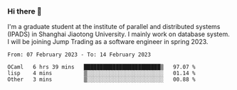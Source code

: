 ### Hi there 👋

I'm a graduate student at the institute of parallel and distributed systems (IPADS) in Shanghai Jiaotong University. I mainly work on database system. I will be joining Jump Trading as a software engineer in spring 2023.

<!--START_SECTION:waka-->

```text
From: 07 February 2023 - To: 14 February 2023

OCaml   6 hrs 39 mins   ████████████████████████▒   97.07 %
lisp    4 mins          ▒░░░░░░░░░░░░░░░░░░░░░░░░   01.14 %
Other   3 mins          ▒░░░░░░░░░░░░░░░░░░░░░░░░   00.88 %
```

<!--END_SECTION:waka-->

<!--
**yqmmm/yqmmm** is a ✨ _special_ ✨ repository because its `README.md` (this file) appears on your GitHub profile.

Here are some ideas to get you started:

- 🔭 I’m currently working on ...
- 🌱 I’m currently learning ...
- 👯 I’m looking to collaborate on ...
- 🤔 I’m looking for help with ...
- 💬 Ask me about ...
- 📫 How to reach me: ...
- 😄 Pronouns: ...
- ⚡ Fun fact: ...
-->
